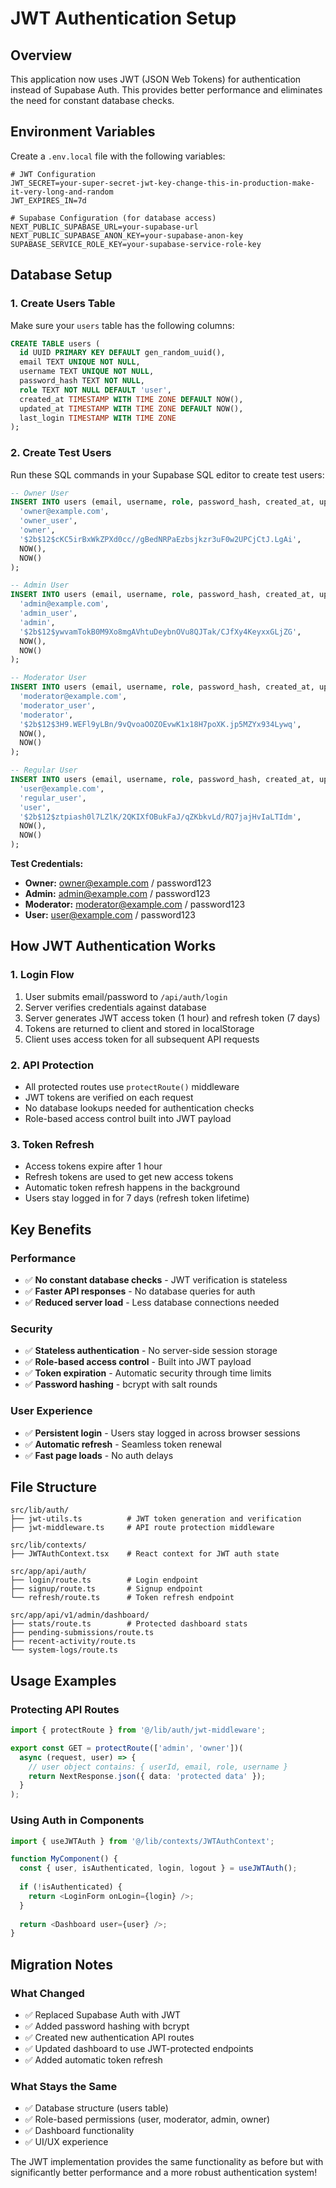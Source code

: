 # JWT Authentication Setup

## Overview
This application now uses JWT (JSON Web Tokens) for authentication instead of Supabase Auth. This provides better performance and eliminates the need for constant database checks.

## Environment Variables
Create a `.env.local` file with the following variables:

```env
# JWT Configuration
JWT_SECRET=your-super-secret-jwt-key-change-this-in-production-make-it-very-long-and-random
JWT_EXPIRES_IN=7d

# Supabase Configuration (for database access)
NEXT_PUBLIC_SUPABASE_URL=your-supabase-url
NEXT_PUBLIC_SUPABASE_ANON_KEY=your-supabase-anon-key
SUPABASE_SERVICE_ROLE_KEY=your-supabase-service-role-key
```

## Database Setup

### 1. Create Users Table
Make sure your `users` table has the following columns:
```sql
CREATE TABLE users (
  id UUID PRIMARY KEY DEFAULT gen_random_uuid(),
  email TEXT UNIQUE NOT NULL,
  username TEXT UNIQUE NOT NULL,
  password_hash TEXT NOT NULL,
  role TEXT NOT NULL DEFAULT 'user',
  created_at TIMESTAMP WITH TIME ZONE DEFAULT NOW(),
  updated_at TIMESTAMP WITH TIME ZONE DEFAULT NOW(),
  last_login TIMESTAMP WITH TIME ZONE
);
```

### 2. Create Test Users
Run these SQL commands in your Supabase SQL editor to create test users:

```sql
-- Owner User
INSERT INTO users (email, username, role, password_hash, created_at, updated_at) VALUES (
  'owner@example.com',
  'owner_user',
  'owner',
  '$2b$12$cKC5irBxWkZPXd0cc//gBedNRPaEzbsjkzr3uF0w2UPCjCtJ.LgAi',
  NOW(),
  NOW()
);

-- Admin User
INSERT INTO users (email, username, role, password_hash, created_at, updated_at) VALUES (
  'admin@example.com',
  'admin_user',
  'admin',
  '$2b$12$ywvamTokB0M9Xo8mgAVhtuDeybnOVu8QJTak/CJfXy4KeyxxGLjZG',
  NOW(),
  NOW()
);

-- Moderator User
INSERT INTO users (email, username, role, password_hash, created_at, updated_at) VALUES (
  'moderator@example.com',
  'moderator_user',
  'moderator',
  '$2b$12$3H9.WEFl9yLBn/9vQvoaOOZOEvwK1x18H7poXK.jp5MZYx934Lywq',
  NOW(),
  NOW()
);

-- Regular User
INSERT INTO users (email, username, role, password_hash, created_at, updated_at) VALUES (
  'user@example.com',
  'regular_user',
  'user',
  '$2b$12$ztpiash0l7LZlK/2QKIXfOBukFaJ/qZKbkvLd/RQ7jajHvIaLTIdm',
  NOW(),
  NOW()
);
```

**Test Credentials:**
- **Owner:** owner@example.com / password123
- **Admin:** admin@example.com / password123
- **Moderator:** moderator@example.com / password123
- **User:** user@example.com / password123

## How JWT Authentication Works

### 1. Login Flow
1. User submits email/password to `/api/auth/login`
2. Server verifies credentials against database
3. Server generates JWT access token (1 hour) and refresh token (7 days)
4. Tokens are returned to client and stored in localStorage
5. Client uses access token for all subsequent API requests

### 2. API Protection
- All protected routes use `protectRoute()` middleware
- JWT tokens are verified on each request
- No database lookups needed for authentication checks
- Role-based access control built into JWT payload

### 3. Token Refresh
- Access tokens expire after 1 hour
- Refresh tokens are used to get new access tokens
- Automatic token refresh happens in the background
- Users stay logged in for 7 days (refresh token lifetime)

## Key Benefits

### Performance
- ✅ **No constant database checks** - JWT verification is stateless
- ✅ **Faster API responses** - No database queries for auth
- ✅ **Reduced server load** - Less database connections needed

### Security
- ✅ **Stateless authentication** - No server-side session storage
- ✅ **Role-based access control** - Built into JWT payload
- ✅ **Token expiration** - Automatic security through time limits
- ✅ **Password hashing** - bcrypt with salt rounds

### User Experience
- ✅ **Persistent login** - Users stay logged in across browser sessions
- ✅ **Automatic refresh** - Seamless token renewal
- ✅ **Fast page loads** - No auth delays

## File Structure

```
src/lib/auth/
├── jwt-utils.ts          # JWT token generation and verification
├── jwt-middleware.ts     # API route protection middleware

src/lib/contexts/
├── JWTAuthContext.tsx    # React context for JWT auth state

src/app/api/auth/
├── login/route.ts        # Login endpoint
├── signup/route.ts       # Signup endpoint
└── refresh/route.ts      # Token refresh endpoint

src/app/api/v1/admin/dashboard/
├── stats/route.ts        # Protected dashboard stats
├── pending-submissions/route.ts
├── recent-activity/route.ts
└── system-logs/route.ts
```

## Usage Examples

### Protecting API Routes
```typescript
import { protectRoute } from '@/lib/auth/jwt-middleware';

export const GET = protectRoute(['admin', 'owner'])(
  async (request, user) => {
    // user object contains: { userId, email, role, username }
    return NextResponse.json({ data: 'protected data' });
  }
);
```

### Using Auth in Components
```typescript
import { useJWTAuth } from '@/lib/contexts/JWTAuthContext';

function MyComponent() {
  const { user, isAuthenticated, login, logout } = useJWTAuth();
  
  if (!isAuthenticated) {
    return <LoginForm onLogin={login} />;
  }
  
  return <Dashboard user={user} />;
}
```

## Migration Notes

### What Changed
- ✅ Replaced Supabase Auth with JWT
- ✅ Added password hashing with bcrypt
- ✅ Created new authentication API routes
- ✅ Updated dashboard to use JWT-protected endpoints
- ✅ Added automatic token refresh

### What Stays the Same
- ✅ Database structure (users table)
- ✅ Role-based permissions (user, moderator, admin, owner)
- ✅ Dashboard functionality
- ✅ UI/UX experience

The JWT implementation provides the same functionality as before but with significantly better performance and a more robust authentication system!
